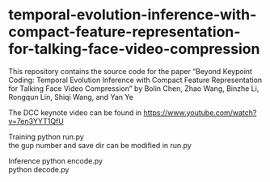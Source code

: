 # temporal-evolution-inference-with-compact-feature-representation-for-talking-face-video-compression

This repository contains the source code for the paper “Beyond Keypoint Coding: Temporal Evolution Inference with Compact Feature Representation for Talking Face
Video Compression” by Bolin Chen, Zhao Wang, Binzhe Li, Rongqun Lin, Shiqi Wang, and Yan Ye

The DCC keynote video can be found in https://www.youtube.com/watch?v=7en3YYT1QfU

Training
python run.py  
the gup number and save dir can be modified in run.py

Inference
python encode.py  
python decode.py
